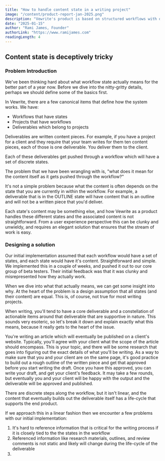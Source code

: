```yaml
---
title: "How to handle content state in a writing project"
image: "/content/product-report-jan-2025.png"
description: "Vewrite's product is based on structured workflows with discrete content states. Let's look at how that impacts how we design the product."
date: "2025-01-15"
author: "Rami James, Founder"
authorLink: "https://www.ramijames.com"
readingLength: 4
---
```


## Content state is deceptively tricky

### Problem Introduction

We've been thinking hard about what workflow state actually means for the better part of a year now. Before we dive into the nitty-gritty details, perhaps we should define some of the basics first.

In Vewrite, there are a few canonical items that define how the system works. We have:

- Workflows that have states
- Projects that have workflows
- Deliverables which belong to projects

Deliverables are written content pieces. For example, if you have a project for a client and they require that your team writes for them ten content pieces, each of those is one deliverable. You deliver them to the client. 

Each of these deliverables get pushed through a workflow which will have a set of discrete states.

The problem that we have been wrangling with is, "what does it mean for the content itself as it gets pushed through the workflow?"

It's not a simple problem because what the content is often depends on the state that you are currently in within the workflow. For example, a deliverable that is in the OUTLINE state will have content that is an outline and will not be a written piece that you'd deliver. 

Each state's content may be something else, and how Vewrite as a product handles these different states and the associated content is not straightforward. From a user experience perspective this can be clunky and unwieldy, and requires an elegant solution that ensures that the stream of work is easy.

### Designing a solution

Our initial implementation assumed that each workflow would have a set of states, and each state would have it's content. Straightforward and simple. We implemented this in a couple of weeks, and pushed it out to our core group of beta testers. Their initial feedback was that it was clunky and misrepresented how they actually work. 

When we dive into what that actually means, we can get some insight into why. At the heart of the problem is a design assumption that all states (and their content) are equal. This is, of course, not true for most writing projects.

When writing, you'll tend to have a core deliverable and a constellation of actionable items around that deliverable that are supportive in nature. This sounds very esoteric, so let's break it down and explain exactly what this means, because it really gets to the heart of the issue.

You're writing an article which will eventually be published on a client's website. Typically, you'll agree with your client what the scope of the article should encompass. This is your topic, and there will be some research that goes into figuring out the exact details of what you'll be writing. As a way to make sure that you and your client are on the same page, it's good practice to build out a rough outline of the written piece and get that approved before you start writing the draft. Once you have this approved, you can write your draft, and get your client's feedback. It may take a few rounds, but eventually you and your client will be happy with the output and the deliverable will be approved and published.

There are discrete steps along the workflow, but it isn't linear, and the content that eventually builds out the deliverable itself has a life-cycle that supports the end product.

If we approach this in a linear fashion then we encounter a few problems with our initial implementation:

1. It's hard to reference information that is critical for the writing process if it is closely tied to the the states in the workflow
2. Referenced information like research materials, outlines, and review comments is not static and likely will change during the life-cycle of the deliverable
3. 